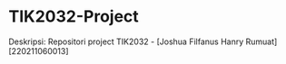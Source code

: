 # TIK2032-Project
 Deskripsi: Repositori project TIK2032 - [Joshua Filfanus Hanry Rumuat] [220211060013]
